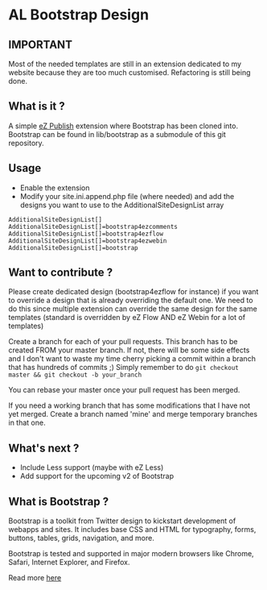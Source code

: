 # AL Bootstrap Design

## IMPORTANT

Most of the needed templates are still in an extension dedicated to my website
because they are too much customised. Refactoring is still being done.

## What is it ?

A simple [eZ Publish](http://share.ez.no) extension where Bootstrap has been
cloned into. Bootstrap can be found in lib/bootstrap as a submodule of this
git repository.

## Usage

* Enable the extension
* Modify your site.ini.append.php file (where needed) and add the designs you want to use to the AdditionalSiteDesignList array

```
AdditionalSiteDesignList[]
AdditionalSiteDesignList[]=bootstrap4ezcomments
AdditionalSiteDesignList[]=bootstrap4ezflow
AdditionalSiteDesignList[]=bootstrap4ezwebin
AdditionalSiteDesignList[]=bootstrap
```

## Want to contribute ?

Please create dedicated design (bootstrap4ezflow for instance) if you want to
override a design that is already overriding the default one. We need to do this
since multiple extension can override the same design for the same templates
(standard is overridden by eZ Flow AND eZ Webin for a lot of templates)

Create a branch for each of your pull requests. This branch has to be created
FROM your master branch. If not, there will be some side effects and I don't
want to waste my time cherry picking a commit within a branch that has hundreds
of commits ;)
Simply remember to do `git checkout master && git checkout -b your_branch`

You can rebase your master once your pull request has been merged.

If you need a working branch that has some modifications that I have not yet 
merged. Create a branch named 'mine' and merge temporary branches in that one.

## What's next ?

* Include Less support (maybe with eZ Less)
* Add support for the upcoming v2 of Bootstrap

## What is Bootstrap ?

Bootstrap is a toolkit from Twitter design to kickstart development
of webapps and sites. It includes base CSS and HTML for typography,
forms, buttons, tables, grids, navigation, and more.

Bootstrap is tested and supported in major modern browsers like
Chrome, Safari, Internet Explorer, and Firefox.

Read more [here](http://twitter.github.com/bootstrap)

